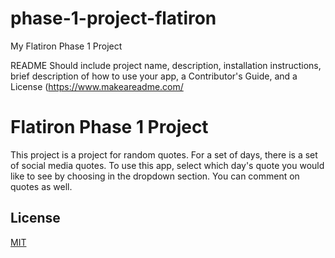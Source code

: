 # phase-1-project-flatiron
My Flatiron Phase 1 Project

README
Should include project name, description, installation instructions, brief description of how to use your app, a Contributor's Guide, and a License (https://www.makeareadme.com/

# Flatiron Phase 1 Project
This project is a project for random quotes. For a set of days, there is a set of social media quotes. To use this app, select which day's quote you would like to see by choosing in the dropdown section. You can comment on quotes as well. 

## License

[MIT](https://choosealicense.com/licenses/mit/)